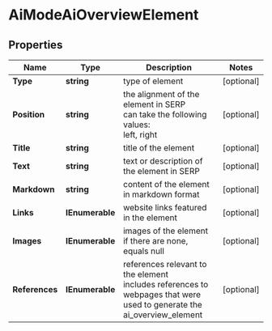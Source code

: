 # AiModeAiOverviewElement


## Properties

| Name | Type | Description | Notes |
|------------ | ------------- | ------------- | -------------|
**Type** | **string** | type of element |[optional]|
**Position** | **string** | the alignment of the element in SERP<br>can take the following values:<br>left, right |[optional]|
**Title** | **string** | title of the element |[optional]|
**Text** | **string** | text or description of the element in SERP |[optional]|
**Markdown** | **string** | content of the element in markdown format |[optional]|
**Links** | **IEnumerable<AiModeLinkElement>** | website links featured in the element |[optional]|
**Images** | **IEnumerable<ImagesElement>** | images of the element<br>if there are none, equals null |[optional]|
**References** | **IEnumerable<AiModeAiOverviewReference>** | references relevant to the element<br>includes references to webpages that were used to generate the ai_overview_element |[optional]|